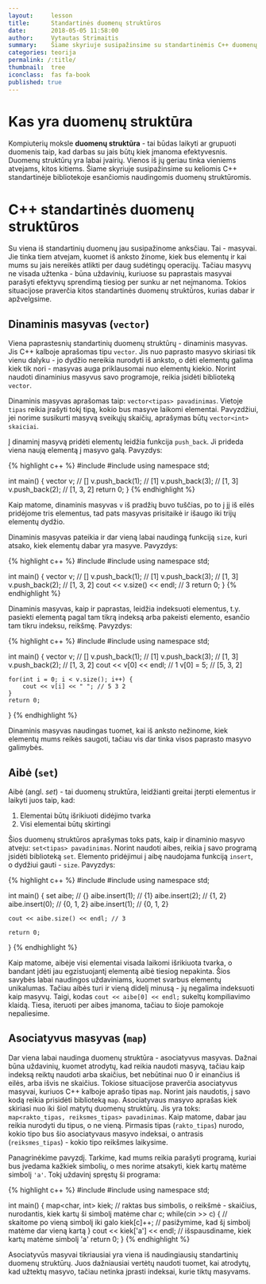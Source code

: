 ```yaml
---
layout:     lesson
title:      Standartinės duomenų struktūros
date:       2018-05-05 11:58:00
author:     Vytautas Strimaitis
summary:    Šiame skyriuje susipažinsime su standartinėmis C++ duomenų struktūromis
categories: teorija
permalink: /:title/
thumbnail:  tree
iconclass:  fas fa-book
published: true
---
```

# Kas yra duomenų struktūra
Kompiuterių moksle **duomenų struktūra** - tai būdas laikyti ar grupuoti duomenis taip, kad darbas su jais būtų kiek įmanoma efektyvesnis. Duomenų struktūrų yra labai įvairių. Vienos iš jų geriau tinka vieniems atvejams, kitos kitiems. Šiame skyriuje susipažinsime su keliomis C++ standartinėje bibliotekoje esančiomis naudingomis duomenų struktūromis.

# C++ standartinės duomenų struktūros
Su viena iš standartinių duomenų jau susipažinome anksčiau. Tai - masyvai. Jie tinka tiem atvejam, kuomet iš anksto žinome, kiek bus elementų ir kai mums su jais nereikės atlikti per daug sudėtingų operacijų. Tačiau masyvų ne visada užtenka - būna uždavinių, kuriuose su paprastais masyvai parašyti efektyvų sprendimą tiesiog per sunku ar net neįmanoma. Tokios situacijose praverčia kitos standartinės duomenų struktūros, kurias dabar ir apžvelgsime.

## Dinaminis masyvas (`vector`)
Viena paprastesnių standartinių duomenų struktūrų - dinaminis masyvas. Jis C++ kalboje aprašomas tipu `vector`. Jis nuo paprasto masyvo skiriasi tik vienu dalyku - jo dydžio nereikia nurodyti iš anksto, o dėti elementų galima kiek tik nori - masyvas auga priklausomai nuo elementų kiekio. Norint naudoti dinaminius masyvus savo programoje, reikia įsidėti biblioteką `vector`.

Dinaminis masyvas aprašomas taip: `vector<tipas> pavadinimas`. Vietoje `tipas` reikia įrašyti tokį tipą, kokio bus masyve laikomi elementai. Pavyzdžiui, jei norime susikurti masyvą sveikųjų skaičių, aprašymas būtų `vector<int> skaiciai`.

Į dinaminį masyvą pridėti elementų leidžia funkcija `push_back`. Ji prideda viena naują elementą į masyvo galą. Pavyzdys:

{% highlight c++ %}
#include <iostream>
#include <vector>
using namespace std;

int main() {
    vector<int> v;  // []
    v.push_back(1); // [1]
    v.push_back(3); // [1, 3]
    v.push_back(2); // [1, 3, 2]
    return 0;
}
{% endhighlight %}

Kaip matome, dinaminis masyvas `v` iš pradžių buvo tuščias, po to į jį iš eilės pridėjome tris elementus, tad pats masyvas prisitaikė ir išaugo iki trijų elementų dydžio.

Dinaminis masyvas pateikia ir dar vieną labai naudingą funkciją `size`, kuri atsako, kiek elementų dabar yra masyve. Pavyzdys:

{% highlight c++ %}
#include <iostream>
#include <vector>
using namespace std;

int main() {
    vector<int> v;            // []
    v.push_back(1);           // [1]
    v.push_back(3);           // [1, 3]
    v.push_back(2);           // [1, 3, 2]
    cout << v.size() << endl; // 3
    return 0;
}
{% endhighlight %}

Dinaminis masyvas, kaip ir paprastas, leidžia indeksuoti elementus, t.y. pasiekti elementą pagal tam tikrą indeksą arba pakeisti elemento, esančio tam tikru indeksu, reikšmę. Pavyzdys:

{% highlight c++ %}
#include <iostream>
#include <vector>
using namespace std;

int main() {
    vector<int> v;        // []
    v.push_back(1);       // [1]
    v.push_back(3);       // [1, 3]
    v.push_back(2);       // [1, 3, 2]
    cout << v[0] << endl; // 1
    v[0] = 5;             // [5, 3, 2]

    for(int i = 0; i < v.size(); i++) {
        cout << v[i] << " "; // 5 3 2
    }
    return 0;
}
{% endhighlight %}

Dinaminis masyvas naudingas tuomet, kai iš anksto nežinome, kiek elementų mums reikės saugoti, tačiau vis dar tinka visos paprasto masyvo galimybės.

## Aibė (`set`)
Aibė (angl. *set*) - tai duomenų struktūra, leidžianti greitai įterpti elementus ir laikyti juos taip, kad:
1. Elementai būtų išrikiuoti didėjimo tvarka
2. Visi elementai būtų skirtingi

Šios duomenų struktūros aprašymas toks pats, kaip ir dinaminio masyvo atveju: `set<tipas> pavadinimas`. Norint naudoti aibes, reikia į savo programą įsidėti biblioteką `set`. Elemento pridėjimui į aibę naudojama funkciją `insert`, o dydžiui gauti - `size`. Pavyzdys:

{% highlight c++ %}
#include <iostream>
#include <set>
using namespace std;

int main() {
    set<int> aibe;               // {}
    aibe.insert(1);              // {1}
    aibe.insert(2);              // {1, 2}
    aibe.insert(0);              // {0, 1, 2}
    aibe.insert(1);              // {0, 1, 2}

    cout << aibe.size() << endl; // 3

    return 0;
}
{% endhighlight %}

Kaip matome, aibėje visi elementai visada laikomi išrikiuota tvarka, o bandant įdėti jau egzistuojantį elementą aibė tiesiog nepakinta. Šios savybės labai naudingos uždaviniams, kuomet svarbus elementų unikalumas. Tačiau aibės turi ir vieną didelį minusą - jų negalima indeksuoti kaip masyvų. Taigi, kodas `cout << aibe[0] << endl;` sukeltų kompiliavimo klaidą. Tiesa, iteruoti per aibes įmanoma, tačiau to šioje pamokoje nepaliesime.

## Asociatyvus masyvas (`map`)
Dar viena labai naudinga duomenų struktūra - asociatyvus masyvas. Dažnai būna uždavinių, kuomet atrodytų, kad reikia naudoti masyvą, tačiau kaip indeksą reiktų naudoti arba skaičius, bet nebūtinai nuo 0 ir einančius iš eilės, arba išvis ne skaičius. Tokiose situacijose praverčia asociatyvus masyvai, kuriuos C++ kalboje aprašo tipas `map`. Norint jais naudotis, į savo kodą reikia prisidėti biblioteką `map`. Asociatyvaus masyvo aprašas kiek skiriasi nuo iki šiol matytų duomenų struktūrų. Jis yra toks: `map<rakto_tipas, reiksmes_tipas> pavadinimas`. Kaip matome, dabar jau reikia nurodyti du tipus, o ne vieną. Pirmasis tipas (`rakto_tipas`) nurodo, kokio tipo bus šio asociatyvaus masyvo indeksai, o antrasis (`reiksmes_tipas`) - kokio tipo reikšmes laikysime.

Panagrinėkime pavyzdį. Tarkime, kad mums reikia parašyti programą, kuriai bus įvedama kažkiek simbolių, o mes norime atsakyti, kiek kartų matėme simbolį `'a'`. Tokį uždavinį spręstų ši programa:

{% highlight c++ %}
#include <iostream>
#include <map>
using namespace std;

int main() {
    map<char, int> kiek; // raktas bus simbolis, o reikšmė - skaičius, nurodantis, kiek kartų ši simbolį matėme
    char c;
    while(cin >> c) { // skaitome po vieną simbolį iki galo
        kiek[c]++;    // pasižymime, kad šį simbolį matėme dar vieną kartą
    }
    cout << kiek['a'] << endl; // išspausdiname, kiek kartų matėme simbolį 'a'
    return 0;
}
{% endhighlight %}

Asociatyvūs masyvai tikriausiai yra viena iš naudingiausių standartinių duomenų struktūrų. Juos dažniausiai vertėtų naudoti tuomet, kai atrodytų, kad užtektų masyvo, tačiau netinka įprasti indeksai, kurie tiktų masyvams.

